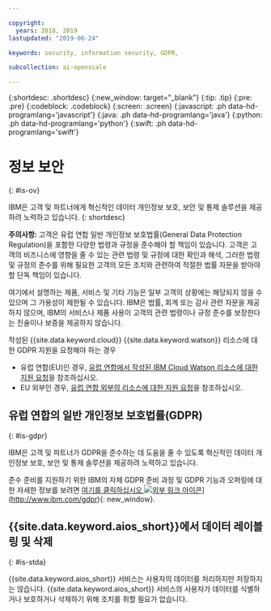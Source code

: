 ```yaml
---

copyright:
  years: 2018, 2019
lastupdated: "2019-06-24"

keywords: security, information security, GDPR, 

subcollection: ai-openscale

---
```


{:shortdesc: .shortdesc}
{:new_window: target="_blank"}
{:tip: .tip}
{:pre: .pre}
{:codeblock: .codeblock}
{:screen: .screen}
{:javascript: .ph data-hd-programlang='javascript'}
{:java: .ph data-hd-programlang='java'}
{:python: .ph data-hd-programlang='python'}
{:swift: .ph data-hd-programlang='swift'}

# 정보 보안
{: #is-ov}

IBM은 고객 및 파트너에게 혁신적인 데이터 개인정보 보호, 보안 및 통제 솔루션을 제공하려 노력하고 있습니다.
{: shortdesc}

**주의사항:**
고객은 유럽 연합 일반 개인정보 보호법률(General Data Protection Regulation)을 포함한 다양한 법령과 규정을 준수해야 할 책임이 있습니다. 고객은 고객의 비즈니스에 영향을 줄 수 있는 관련 법령 및 규정에 대한 확인과 해석,
그러한 법령 및 규정의 준수를 위해 필요한 고객의 모든 조치와 관련하여 적절한 법률 자문을 받아야 할
단독 책임이 있습니다.

여기에서 설명하는 제품, 서비스 및 기타 기능은 일부 고객의 상황에는 해당되지 않을 수 있으며
그 가용성이 제한될 수 있습니다. IBM은 법률, 회계 또는 감사 관련 자문을 제공하지 않으며, IBM의 서비스나 제품 사용이 고객의 관련 법령이나 규정 준수를 보장한다는 진술이나 보증을 제공하지 않습니다.

작성된 {{site.data.keyword.cloud}} {{site.data.keyword.watson}} 리소스에 대한 GDPR 지원을 요청해야 하는 경우

-   유럽 연합(EU)인 경우, [유럽 연합에서 작성된 IBM Cloud Watson 리소스에 대한 지원 요청](/docs/services/watson?topic=watson-gdpr-sar#request-EU)을 참조하십시오.
-   EU 외부인 경우, [유럽 연합 외부의 리소스에 대한 지원 요청](/docs/services/watson?topic=watson-gdpr-sar#request-non-EU)을 참조하십시오.

## 유럽 연합의 일반 개인정보 보호법률(GDPR)
{: #is-gdpr}

IBM은 고객 및 파트너가 GDPR을 준수하는 데 도움을 줄 수 있도록 혁신적인 데이터 개인정보 보호, 보안 및 통제 솔루션을 제공하려 노력하고 있습니다.

준수 준비를 지원하기 위한 IBM의 자체 GDPR 준비 과정 및 GDPR 기능과 오퍼링에 대한 자세한 정보를 보려면 [여기를 클릭하십시오 ![외부 링크 아이콘](../../icons/launch-glyph.svg "외부 링크 아이콘")](../../icons/launch-glyph.svg "외부 링크 아이콘")](http://www.ibm.com/gdpr){: new_window}.

## {{site.data.keyword.aios_short}}에서 데이터 레이블링 및 삭제
{: #is-stda}

{{site.data.keyword.aios_short}} 서비스는 사용자의 데이터를 처리하지만 저장하지는 않습니다. {{site.data.keyword.aios_short}} 서비스의 사용자가 데이터를 식별하거나 보호하거나 삭제하기 위해 조치를 취할 필요가 없습니다.
